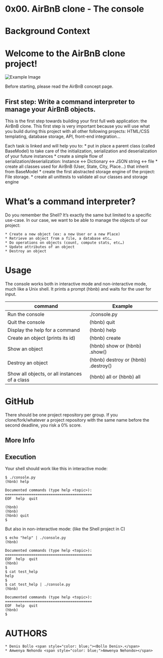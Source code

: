 # 0x00. AirBnB clone - The console
# Background Context
# Welcome to the AirBnB clone project!

![Example Image](C:\Users\hp\Downloads)


Before starting, please read the AirBnB concept page.
## First step: Write a command interpreter to manage your AirBnB objects.

This is the first step towards building your first full web application: the AirBnB clone. This first step is very important because you will use what you build during this project with all other following projects: HTML/CSS templating, database storage, API, front-end integration…

Each task is linked and will help you to:
    * put in place a parent class (called BaseModel) to take care of the initialization, serialization and deserialization of your future instances
    * create a simple flow of serialization/deserialization: Instance <-> Dictionary <-> JSON string <-> file
    * create all classes used for AirBnB (User, State, City, Place…) that inherit from BaseModel
    * create the first abstracted storage engine of the project: File storage.
    * create all unittests to validate all our classes and storage engine
# What’s a command interpreter?
Do you remember the Shell? It’s exactly the same but limited to a specific use-case. In our case, we want to be able to manage the objects of our project:

    * Create a new object (ex: a new User or a new Place)
    * Retrieve an object from a file, a database etc…
    * Do operations on objects (count, compute stats, etc…)
    * Update attributes of an object
    * Destroy an object
# Usage
The console works both in interactive mode and non-interactive mode, much like a Unix shell. It prints a prompt (hbnb) and waits for the user for input.

| command| Example |
| ---------|----------|
| Run the console	| ./console.py | 
| Quit the console	 | (hbnb) quit | 
| Display the help for a command | (hbnb) help <command> | 
| Create an object (prints its id) | (hbnb) create <class>
| Show an object | (hbnb) show <class> <id> or (hbnb) <class>.show(<id>)
| Destroy an object | (hbnb) destroy <class> <id> or (hbnb) <class>.destroy(<id>)
| Show all objects, or all instances of a class | (hbnb) all or (hbnb) all <class>


# GitHub
There should be one project repository per group. If you clone/fork/whatever a project repository with the same name before the second deadline, you risk a 0% score.

## More Info
## Execution
Your shell should work like this in interactive mode:

```
$ ./console.py
(hbnb) help

Documented commands (type help <topic>):
========================================
EOF  help  quit

(hbnb) 
(hbnb) 
(hbnb) quit
$
```
But also in non-interactive mode: (like the Shell project in C)

```
$ echo "help" | ./console.py
(hbnb)

Documented commands (type help <topic>):
========================================
EOF  help  quit
(hbnb) 
$
$ cat test_help
help
$
$ cat test_help | ./console.py
(hbnb)

Documented commands (type help <topic>):
========================================
EOF  help  quit
(hbnb) 
$

```
# AUTHORS
    * Denis Bollo <span style="color: blue;"><Bollo Denis>.</span>
    * Amwenya Nehondo <span style="color: blue;">Amwenya Nehondo></span>
